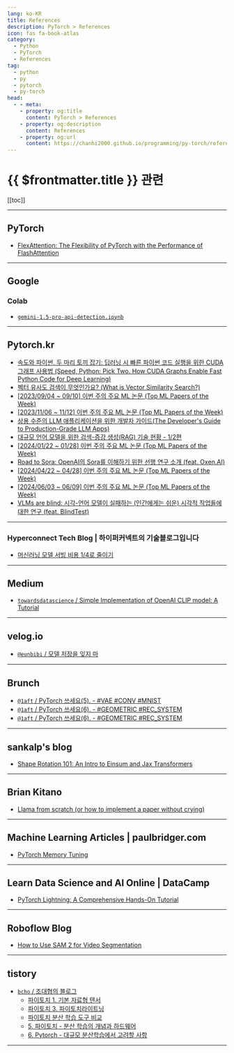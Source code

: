 ```yaml
---
lang: ko-KR
title: References
description: PyTorch > References
icon: fas fa-book-atlas
category: 
  - Python
  - PyTorch
  - References
tag: 
  - python
  - py
  - pytorch
  - py-torch
head:
  - - meta:
    - property: og:title
      content: PyTorch > References
    - property: og:description
      content: References
    - property: og:url
      content: https://chanhi2000.github.io/programming/py-torch/references.html
---
```


# {{ $frontmatter.title }} 관련

[[toc]]

---

## PyTorch

- [FlexAttention: The Flexibility of PyTorch with the Performance of FlashAttention](https://pytorch.org/blog/flexattention/)

<!-- END: pytorch.org -->

---

## <FontIcon icon="fa-brands fa-google"/>Google

### Colab

- [`gemini-1.5-pro-api-detection.ipynb`](https://colab.research.google.com/drive/1gSDMO0WrnHkRnZY5FlYUeKUZjESPPIjs)

---

## Pytorch.kr

- [속도와 파이썬, 두 마리 토끼 잡기: 딥러닝 시 빠른 파이썬 코드 실행을 위한 CUDA 그래프 사용법 (Speed, Python: Pick Two. How CUDA Graphs Enable Fast Python Code for Deep Learning)](https://discuss.pytorch.kr/t/cuda-speed-python-pick-two-how-cuda-graphs-enable-fast-python-code-for-deep-learning/2441)
- [벡터 유사도 검색이 무엇인가요? (What is Vector Similarity Search?)](https://discuss.pytorch.kr/t/what-is-vector-similarity-search/2475)
- [[2023/09/04 ~ 09/10] 이번 주의 주요 ML 논문 (Top ML Papers of the Week)](https://discuss.pytorch.kr/t/2023-09-04-09-10-ml-top-ml-papers-of-the-week/2448)
- [[2023/11/06 ~ 11/12] 이번 주의 주요 ML 논문 (Top ML Papers of the Week)](https://discuss.pytorch.kr/t/2023-11-06-11-12-ml-top-ml-papers-of-the-week/2838)
- [상용 수준의 LLM 애플리케이션을 위한 개발자 가이드(The Developer's Guide to Production-Grade LLM Apps)](https://discuss.pytorch.kr/t/llm-the-developers-guide-to-production-grade-llm-apps/2919)
- [대규모 언어 모델을 위한 검색-증강 생성(RAG) 기술 현황 - 1/2편](https://discuss.pytorch.kr/t/rag-1-2/3135)
- [[2024/01/22 ~ 01/28] 이번 주의 주요 ML 논문 (Top ML Papers of the Week)](https://discuss.pytorch.kr/t/2024-01-22-01-28-ml-top-ml-papers-of-the-week/3372)
- [Road to Sora: OpenAI의 Sora를 이해하기 위한 선행 연구 소개 (feat. Oxen.AI)](https://discuss.pytorch.kr/t/road-to-sora-openai-sora-feat-oxen-ai/3846)
- [[2024/04/22 ~ 04/28] 이번 주의 주요 ML 논문 (Top ML Papers of the Week)](https://discuss.pytorch.kr/t/2024-04-22-04-28-ml-top-ml-papers-of-the-week/4237)
- [\[2024/06/03 ~ 06/09\] 이번 주의 주요 ML 논문 (Top ML Papers of the Week)](https://discuss.pytorch.kr/t/2024-06-03-06-09-ml-top-ml-papers-of-the-week/4600)
- [VLMs are blind: 시각-언어 모델이 실패하는 (인간에게는 쉬운) 시각적 작업들에 대한 연구 (feat. BlindTest)](https://discuss.pytorch.kr/t/vlms-are-blind-feat-blindtest/4813/1)

<!-- END: discuss.pytorch.kr -->

---

### Hyperconnect Tech Blog | 하이퍼커넥트의 기술블로그입니다

- [머신러닝 모델 서빙 비용 1/4로 줄이기](https://hyperconnect.github.io/2022/12/13/infra-cost-optimization-with-aws-inferentia.html) <!-- TODO: 작성 (https://chanhi2000.github.io/bookshelf/hyperconnect.github.io/infra-cost-optimization-with-aws-inferentia.md) -->

---

## <FontIcon icon="fa-brands fa-medium"/>Medium

- [`towardsdatascience` / Simple Implementation of OpenAI CLIP model: A Tutorial](https://towardsdatascience.com/simple-implementation-of-openai-clip-model-a-tutorial-ace6ff01d9f2)

<!-- END: medium.com -->

---

## <FontIcon icon="iconfont icon-velog"/>velog.io

- [`@eunbibi` / 모델 저장을 잊지 마](https://velog.io/@eunbibi/%EB%AA%A8%EB%8D%B8-%EC%A0%80%EC%9E%A5%EC%9D%84-%EC%9E%8A%EC%A7%80-%EB%A7%88)

<!-- END: velog.io -->

---


## Brunch

- [`@1aft` / PyTorch 쓰세요(5). - #VAE #CONV #MNIST](https://brunch.co.kr/@@1aft/132)
- [`@1aft` / PyTorch 쓰세요(6). - #GEOMETRIC #REC_SYSTEM](https://brunch.co.kr/@@1aft/133)
- [`@1aft` / PyTorch 쓰세요(6). - #GEOMETRIC #REC_SYSTEM](https://brunch.co.kr/@@1aft/133)

<!-- END: brunch.co.kr -->

---

## sankalp's blog

- [Shape Rotation 101: An Intro to Einsum and Jax Transformers](https://sankalp.bearblog.dev/einsum-new/)

---

## Brian Kitano

- [Llama from scratch (or how to implement a paper without crying)](https://blog.briankitano.com/llama-from-scratch/)

---

## Machine Learning Articles | paulbridger.com

- [PyTorch Memory Tuning](https://paulbridger.com/posts/pytorch-memory-tuning/)

---

## Learn Data Science and AI Online | DataCamp

- [PyTorch Lightning: A Comprehensive Hands-On Tutorial](https://datacamp.com/tutorial/pytorch-lightning-tutorial)

---

## Roboflow Blog

- [How to Use SAM 2 for Video Segmentation](https://blog.roboflow.com/sam-2-video-segmentation/)

---

## tistory

- [`bcho` / 조대협의 블로그](http://bcho.tistory.com/m/)
  - [파이토치 1. 기본 자료형 텐서](http://bcho.tistory.com/m/1432)
  - [파이토치 3. 파이토치라이트닝](http://bcho.tistory.com/m/1435)
  - [파이토치 분산 학습 도구 비교](https://bcho.tistory.com/m/1437)
  - [5. 파이토치 - 분산 학습의 개념과 하드웨어](http://bcho.tistory.com/m/1439)
  - [6. Pytorch - 대규모 분산학습에서 고려할 사항](http://bcho.tistory.com/m/1441)
  <!-- END: bcho -->
<!-- END: tistory.com -->

---

<TagLinks />
